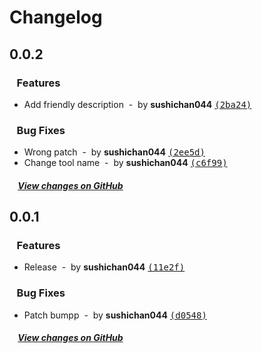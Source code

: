 # Changelog

## 0.0.2

### &nbsp;&nbsp;&nbsp;Features

- Add friendly description &nbsp;-&nbsp; by **sushichan044** [<samp>(2ba24)</samp>](https://github.com/sushichan044/bundlephobia-mcp/commit/2ba248b)

### &nbsp;&nbsp;&nbsp;Bug Fixes

- Wrong patch &nbsp;-&nbsp; by **sushichan044** [<samp>(2ee5d)</samp>](https://github.com/sushichan044/bundlephobia-mcp/commit/2ee5d05)
- Change tool name &nbsp;-&nbsp; by **sushichan044** [<samp>(c6f99)</samp>](https://github.com/sushichan044/bundlephobia-mcp/commit/c6f9985)

##### &nbsp;&nbsp;&nbsp;&nbsp;[View changes on GitHub](https://github.com/sushichan044/bundlephobia-mcp/compare/0.0.1...0.0.2)

## 0.0.1

### &nbsp;&nbsp;&nbsp;Features

- Release &nbsp;-&nbsp; by **sushichan044** [<samp>(11e2f)</samp>](https://github.com/sushichan044/bundlephobia-mcp/commit/11e2f13)

### &nbsp;&nbsp;&nbsp;Bug Fixes

- Patch bumpp &nbsp;-&nbsp; by **sushichan044** [<samp>(d0548)</samp>](https://github.com/sushichan044/bundlephobia-mcp/commit/d054849)

##### &nbsp;&nbsp;&nbsp;&nbsp;[View changes on GitHub](https://github.com/sushichan044/bundlephobia-mcp/compare/40bdb02f7f8fb009247b99f79769fcf5626a606a...0.0.1)
